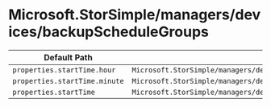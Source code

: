 # Microsoft.StorSimple/managers/devices/backupScheduleGroups

| Default Path | Alias |
|---|---|
| `properties.startTime.hour` | `Microsoft.StorSimple/managers/devices/backupScheduleGroups/startTime.hour` |
| `properties.startTime.minute` | `Microsoft.StorSimple/managers/devices/backupScheduleGroups/startTime.minute` |
| `properties.startTime` | `Microsoft.StorSimple/managers/devices/backupScheduleGroups/startTime` |

